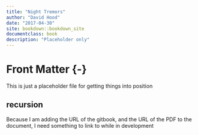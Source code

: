 ```yaml
--- 
title: "Night Tremors"
author: "David Hood"
date: "2017-04-30"
site: bookdown::bookdown_site
documentclass: book
description: "Placeholder only"
---
```


# Front Matter {-}

This is just a placeholder file for getting things into position

## recursion

Because I am adding the URL of the gitbook, and the URL of the PDF to the document, I need something to link to while in development


